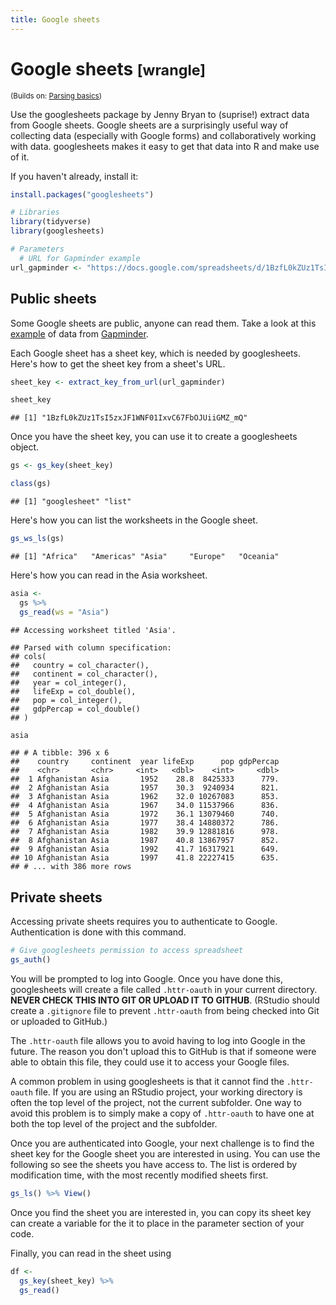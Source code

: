 ```yaml
---
title: Google sheets
---
```


<!-- Generated automatically from googlesheets.yml. Do not edit by hand -->

# Google sheets <small class='wrangle'>[wrangle]</small>
<small>(Builds on: [Parsing basics](parse-basics.md))</small>


Use the googlesheets package by Jenny Bryan to (suprise!) extract data from Google sheets. Google sheets are a surprisingly useful way of collecting data (especially with Google forms) and collaboratively working with data. googlesheets makes it easy to get that data into R and make use of it.

If you haven't already, install it:

``` r
install.packages("googlesheets")
```

``` r
# Libraries
library(tidyverse)
library(googlesheets)

# Parameters
  # URL for Gapminder example
url_gapminder <- "https://docs.google.com/spreadsheets/d/1BzfL0kZUz1TsI5zxJF1WNF01IxvC67FbOJUiiGMZ_mQ/"
```

Public sheets
-------------

Some Google sheets are public, anyone can read them. Take a look at this [example](https://docs.google.com/spreadsheets/d/1BzfL0kZUz1TsI5zxJF1WNF01IxvC67FbOJUiiGMZ_mQ/) of data from [Gapminder](https://www.gapminder.org/).

Each Google sheet has a sheet key, which is needed by googlesheets. Here's how to get the sheet key from a sheet's URL.

``` r
sheet_key <- extract_key_from_url(url_gapminder)

sheet_key
```

    ## [1] "1BzfL0kZUz1TsI5zxJF1WNF01IxvC67FbOJUiiGMZ_mQ"

Once you have the sheet key, you can use it to create a googlesheets object.

``` r
gs <- gs_key(sheet_key)

class(gs)
```

    ## [1] "googlesheet" "list"

Here's how you can list the worksheets in the Google sheet.

``` r
gs_ws_ls(gs)
```

    ## [1] "Africa"   "Americas" "Asia"     "Europe"   "Oceania"

Here's how you can read in the Asia worksheet.

``` r
asia <- 
  gs %>% 
  gs_read(ws = "Asia")
```

    ## Accessing worksheet titled 'Asia'.

    ## Parsed with column specification:
    ## cols(
    ##   country = col_character(),
    ##   continent = col_character(),
    ##   year = col_integer(),
    ##   lifeExp = col_double(),
    ##   pop = col_integer(),
    ##   gdpPercap = col_double()
    ## )

``` r
asia
```

    ## # A tibble: 396 x 6
    ##    country     continent  year lifeExp      pop gdpPercap
    ##    <chr>       <chr>     <int>   <dbl>    <int>     <dbl>
    ##  1 Afghanistan Asia       1952    28.8  8425333      779.
    ##  2 Afghanistan Asia       1957    30.3  9240934      821.
    ##  3 Afghanistan Asia       1962    32.0 10267083      853.
    ##  4 Afghanistan Asia       1967    34.0 11537966      836.
    ##  5 Afghanistan Asia       1972    36.1 13079460      740.
    ##  6 Afghanistan Asia       1977    38.4 14880372      786.
    ##  7 Afghanistan Asia       1982    39.9 12881816      978.
    ##  8 Afghanistan Asia       1987    40.8 13867957      852.
    ##  9 Afghanistan Asia       1992    41.7 16317921      649.
    ## 10 Afghanistan Asia       1997    41.8 22227415      635.
    ## # ... with 386 more rows

Private sheets
--------------

Accessing private sheets requires you to authenticate to Google. Authentication is done with this command.

``` r
# Give googlesheets permission to access spreadsheet
gs_auth()
```

You will be prompted to log into Google. Once you have done this, googlesheets will create a file called `.httr-oauth` in your current directory. **NEVER CHECK THIS INTO GIT OR UPLOAD IT TO GITHUB**. (RStudio should create a `.gitignore` file to prevent `.httr-oauth` from being checked into Git or uploaded to GitHub.)

The `.httr-oauth` file allows you to avoid having to log into Google in the future. The reason you don't upload this to GitHub is that if someone were able to obtain this file, they could use it to access your Google files.

A common problem in using googlesheets is that it cannot find the `.httr-oauth` file. If you are using an RStudio project, your working directory is often the top level of the project, not the current subfolder. One way to avoid this problem is to simply make a copy of `.httr-oauth` to have one at both the top level of the project and the subfolder.

Once you are authenticated into Google, your next challenge is to find the sheet key for the Google sheet you are interested in using. You can use the following so see the sheets you have access to. The list is ordered by modification time, with the most recently modified sheets first.

``` r
gs_ls() %>% View()
```

Once you find the sheet you are interested in, you can copy its sheet key can create a variable for the it to place in the parameter section of your code.

Finally, you can read in the sheet using

``` r
df <- 
  gs_key(sheet_key) %>%
  gs_read()
```

